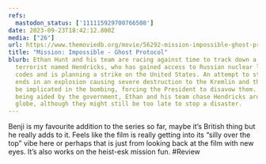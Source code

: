 ```yaml
---
refs:
  mastodon_status: ['111115929700766508']
date: 2023-09-23T18:42:12.800Z
media: ["26"]
url: https://www.themoviedb.org/movie/56292-mission-impossible-ghost-protocol
title: "Mission: Impossible - Ghost Protocol"
blurb: Ethan Hunt and his team are racing against time to track down a dangerous
  terrorist named Hendricks, who has gained access to Russian nuclear launch
  codes and is planning a strike on the United States. An attempt to stop him
  ends in an explosion causing severe destruction to the Kremlin and the IMF to
  be implicated in the bombing, forcing the President to disavow them. No longer
  being aided by the government, Ethan and his team chase Hendricks around the
  globe, although they might still be too late to stop a disaster.
---
```


Benji is my favourite addition to the series so far, maybe it’s British thing but he really adds to it. Feels like the film is really getting into its “silly over the top” vibe here or perhaps that is just from looking back at the film with new eyes. It’s also works on the heist-esk mission fun. #Review
